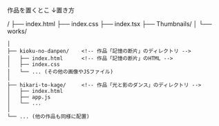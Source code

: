 作品を置くとこ
↓置き方

/
├── index.html              <!-- 現在のギャラリーページ -->
├── index.css
├── index.tsx
├── Thumbnails/
│
└── works/                  <!-- 新しく作成する作品格納用ディレクトリ -->

    │
    ├── kioku-no-danpen/    <!-- 作品「記憶の断片」のディレクトリ -->
    │   ├── index.html      <!-- 作品「記憶の断片」のHTML -->
    │   ├── index.css
    │   └── ... (その他の画像やJSファイル)
    │
    ├── hikari-to-kage/     <!-- 作品「光と影のダンス」のディレクトリ -->
    │   ├── index.html
    │   ├── app.js
    │   └── ...
    │
    └── ... (他の作品も同様に配置)
